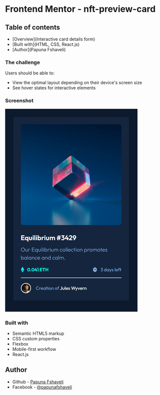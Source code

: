 # Frontend Mentor - nft-preview-card

## Table of contents

- [Overview](Interactive card details form)
- [Built with](HTML, CSS, React.js)
- [Author](Papuna Fshaveli)

### The challenge

Users should be able to:

- View the optimal layout depending on their device's screen size
- See hover states for interactive elements

### Screenshot

![](./public/images/screenshot.PNG)

### Built with

- Semantic HTML5 markup
- CSS custom properties
- Flexbox
- Mobile-first workflow
- React.js

## Author

- Github - [Papuna Fshaveli](https://github.com/papunafshaveli)
- Facebook - [@papunafshaveli](https://www.facebook.com/papunafshaveli)
